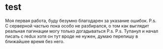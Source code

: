 # test

Моя первая работа, буду безумно благодарен за указание ошибок. 
P.s. С серверной частью пока особо не разбирался, о том как выглядит реальная пагинации могу только догадываться
P.s. P.s. Тупанул и начал писать с redux хотя он тут вроде не нужен, думаю перепишу в ближайшее время без него.
